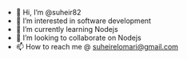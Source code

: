 - 👋 Hi, I’m @suheir82
- 👀 I’m interested in software development
- 🌱 I’m currently learning Nodejs
- 💞️ I’m looking to collaborate on Nodejs
- 📫 How to reach me @ suheirelomari@gmail.com

<!---
suheir82/suheir82 is a ✨ special ✨ repository because its `README.md` (this file) appears on your GitHub profile.
You can click the Preview link to take a look at your changes.
--->
